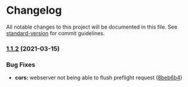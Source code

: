 # Changelog

All notable changes to this project will be documented in this file. See [standard-version](https://github.com/conventional-changelog/standard-version) for commit guidelines.

### [1.1.2](https://github.com/auditt98/VaniCRM/compare/v0.1.1...v1.1.2) (2021-03-15)


### Bug Fixes

* **cors:** webserver not being able to flush preflight request ([8beb6b4](https://github.com/auditt98/VaniCRM/commit/8beb6b459dc0f7b5fb7a2828b0807d2c698df2f5))
